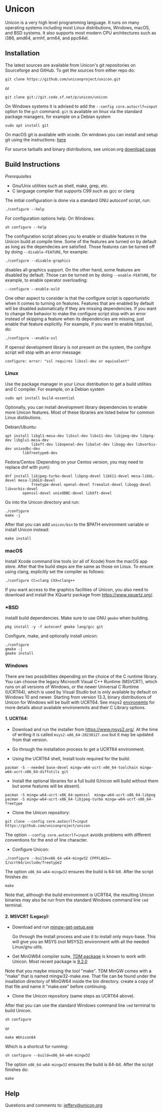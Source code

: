 Unicon
======

Unicon is a very high level programming language. It runs on many operating systems
including most Linux distributions, Windows, macOS, and BSD systems. It also supports
most modern CPU architectures such as i386, amd64, armhf, arm64, and ppc64el.


Installation
------------
The latest sources are available from Unicon's git repositories on Sourceforge and GitHub.
To get the sources from either repo do:

```
git clone https://github.com/uniconproject/unicon.git

```
or

```
git clone git://git.code.sf.net/p/unicon/unicon
```
On Windows systems it is advised to add the `--config core.autocrlf=input` option to the `git` command.
`git` is available on linux via the standard package managers, for example on a Debian system

```
sudo apt install git
```
On macOS git is available with xcode. On windows you can install and setup git using the instructions:
[here](http://unicon.org/git.html)

For source tarballs and binary distributions, see unicon.org
[download page](http://unicon.org/downloads.html)


Build Instructions
------------------

_Prerequisites_
- Gnu/Unix utilities such as shell, make, grep, etc.
- C language compiler that supports C99 such as gcc or clang

The initial configuration is done via a standard GNU autoconf script, run:
```
./configure --help
```
For configuration options help. On Windows:
```
sh configure --help
```

The configuration script allows you to enable or disable features in the Unicon build at compile time.
Some of the features are turned on by default as long as the dependecies are satisfied. Those features
can be turned off by doing `--disable-FEATURE`, for example:
```
./configure --disable-graphics
```
disables all graphics support. On the other hand, some features are disabled by default. Those can
be turned on by doing `--enable-FEATURE`, for example, to enable operator overloading:
```
--configure --enable-ovld
```
One other aspect to consider is that the configure script is opportunistic when it comes to turning on features.
Features that are enabled by default will be disabled automatically if they are missing dependencies. If you want
to change the behavior to make the configure script stop with an error instead of skipping a feature when its
dependencies are missing, just enable that feature explicitly. For example, if you want to enable https/ssl, do:
```
./configure --enable-ssl
```
If openssl development library is not present on the system, the configre script will stop with an error message:
```
configure: error: "ssl requires libssl-dev or equivalent"
```

### Linux
Use the package manager in your Linux distribution to get a build utilities and C compiler.
For example, on a Debian system
```
sudo apt install build-essential
```
Optionally, you can install development library dependencies to enable more Unicon features.
Most of these libraries are listed below for common Linux distibutions.

Debian/Ubuntu:
```
apt install libgl1-mesa-dev libssl-dev libx11-dev libjpeg-dev libpng-dev libglu1-mesa-dev
            libxft-dev libopenal-dev libalut-dev libogg-dev libvorbis-dev unixodbc-dev
	    libfreetype6-dev
```
Fedora/Centos (Depending on your Centos version, you may need to replace dnf with yum):
```
dnf install libjpeg-turbo-devel libpng-devel libX11-devel mesa-libGL-devel mesa-libGLU-devel
            freetype-devel openal-devel freealut-devel libogg-devel libvorbis-devel
	    openssl-devel unixODBC-devel libXft-devel
```

Go into the Unicon directory and run:
```
./configure
make -j
```
After that you can add `unicon/bin` to the $PATH environment variable or install Unicon instead:
```
make install
```

### macOS
Install Xcode command line tools (or all of Xcode) from the macOS app store.
After that the build steps are the same as those on Linux. To ensure using clang,
explicitly set the compiler as follows:

```
./configure CC=clang CXX=clang++
```
If you want access to the graphics facilities of Unicon, you also need to download
and install the XQuartz package from https://www.xquartz.org/.

### *BSD

installl build dependencies. Make sure to use GNU `gmake` when building.
```
pkg install -y -f autoconf gmake lang/gcc git
```

Configure, make, and optionally install unicon:
```
./configure
gmake -j
gmake install
```

### Windows
There are two possibilities depending on the choice of the C runtime library.  You can choose
the legacy Microsoft Visual C++ Runtime (MSVCRT), which runs on all versions of Windows, or the
newer Universal C Runtime (UCRT64), which is used by Visual Studio but is only available by default
on Windows 10 and newer. Starting from version 13.3, binary distributions of Unicon for Windows
will be built with UCRT64. See msys2 [environemts](https://www.msys2.org/docs/environments/)
for more details about available environemnts and their C Library options.

#### 1. UCRT64:

- Download and run the installer from https://www.msys2.org/. At the time of writing it is called
  `msys2-x86_64-20230127.exe` but it may be updated from that version.

-  Go through the installation process to get a UCRT64 environment.
-  Using the UCRT64 shell, Install tools required for the build:
```
pacman -S --needed base-devel mingw-w64-ucrt-x86_64-toolchain mingw-w64-ucrt-x86_64-diffutils git
```
- Install the optional libraries for a full build (Unicon will build without them but some features
will be absent).
```
pacman -S mingw-w64-ucrt-x86_64-openssl  mingw-w64-ucrt-x86_64-libpng
pacman -S mingw-w64-ucrt-x86_64-libjpeg-turbo mingw-w64-ucrt-x86_64-freetype
```

- Clone the Unicon repository:
```
git clone --config core.autocrlf=input https://github.com/uniconproject/unicon
```
  The option `--config core.autocrlf=input` avoids problems with different conventions
  for the end of line character.

-  Configure Unicon:
```
./configure --build=x86_64-w64-mingw32 CPPFLAGS=-I/ucrt64/include/freetype2
```
The option `x86_64-w64-mingw32` ensures the build is 64-bit. After the script finishes do:
```
make
```
Note that, although the build environment is UCRT64, the resulting Unicon binaries may also be
run from the standard Windows command line `cmd` terminal.

#### 2. MSVCRT (Legacy):

- Download and run [mingw-get-setup.exe](https://sourceforge.net/projects/mingw/files/Installer/)

   Go through the install process and  use it to install only msys-base. This will give you an MSYS (not MSYS2)
   environment with all the needed Linux/gnu utils.

- Get MinGW64 compiler suite, [TDM package](https://jmeubank.github.io/tdm-gcc/) is known to work with Unicon.
Most recent package is [9.2.0](https://jmeubank.github.io/tdm-gcc/articles/2020-03/9.2.0-release)

Note that you maybe missing the tool "make". TDM MinGW comes with a "make" that is named mingw32-make.exe.
That file can be found under the insallation directory of MinGW64 inside the bin directory.
create a copy of that file and name it "make.exe" before continuing.

- Clone the Unicon repository (same steps as UCRT64 above).

After that you can use the standard Windows command line `cmd` terminal to build Unicon.
```
sh configure
```
or
```
make WUnicon64
```
Which is a shortcut for running:
```
sh configure --build=x86_64-w64-mingw32
```
The option `x86_64-w64-mingw32` ensures the build is 64-bit. After the script finishes do:
```
make
```
  

  
Help
----

Questions and comments to: jeffery@unicon.org

